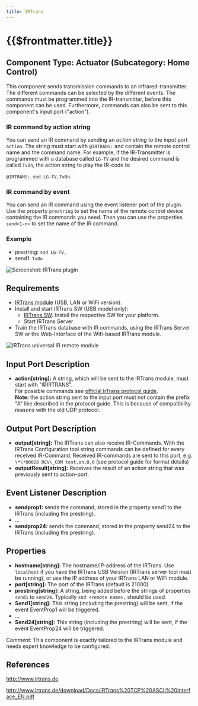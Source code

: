 ```yaml
---
title: IRTrans
---
```


# {{$frontmatter.title}}

## Component Type: Actuator (Subcategory: Home Control)

This component sends transmission commands to an infrared-transmitter. The different commands can be selected by the different events. The commands must be programmed into the IR-transmitter, before this component can be used. Furthermore, commands can also be sent to this component's input port ("action").

### IR command by action string

You can send an IR command by sending an _action string_ to the input port ```action```. The string must start with ```@IRTRANS:``` and contain the remote control name and the command name. For example, if the IR-Transmitter is programmed with a database called ```LG-TV``` and the desired command is called ```TvOn```, the action string to play the IR-code is:

```@IRTRANS: snd LG-TV,TvOn```.
  
### IR command by event

You can send an IR command using the event listener port of the plugin. Use the property ```prestring``` to set the name of the remote control device containing the IR commands you need. Then you can use the properties ```send<1-n>``` to set the name of the IR command.

### Example

* prestring: ```snd LG-TV,```
* send1: ```TvOn```

![Screenshot: IRTrans plugin](./img/irtrans.jpg "Screenshot: IRTrans plugin")

## Requirements

* [IRTrans module](http://www.irtrans.de) (USB, LAN or WiFi version).
* Install and start IRTrans SW (USB model only): 
  * [IRTrans SW](http://www.irtrans.de/de/download/): Install the respective SW for your platform.
  * Start IRTrans Server
* Train the IRTrans database with IR commands, using the IRTrans Server SW or the Web-Interface of the Wifi-based IRTrans module.

![IRTrans universal IR remote module](./img/irtrans_picture.jpg "IRTrans universal IR remote module")

## Input Port Description

*   **action\[string\]:** A string, which will be sent to the IRTrans module, must start with "@IRTRANS".  
    For possible commands see [official IrTrans protocol guide](http://www.irtrans.de/download/Docs/IRTrans%20TCP%20ASCII%20Interface_EN.pdf).  
    **Note:** the action string sent to the input port must not contain the prefix "A" like described in the protocol guide. This is because of compatibility reasons with the old UDP protocol.

## Output Port Description

*   **output\[string\]:** The IRTrans can also receive IR-Commands. With the IRTrans Configuration tool string commands can be defined for every received IR-Command. Received IR-commands are sent to this port, e.g. ```\*\*00028 RCV\_COM test,on,0,0``` (see protocol guide for format details)
*   **outputResult\[string\]:** Receives the result of an action string that was previously sent to action-port.

## Event Listener Description

*   **sendprop1:** sends the command, stored in the property send1 to the IRTrans (including the prestring).
*   ...
*   **sendprop24:** sends the command, stored in the property send24 to the IRTrans (including the prestring).

## Properties

*   **hostname\[string\]:** The hostname/IP-address of the IRTrans. Use ```localhost``` if you have the IRTrans USB Version (IRTrans server tool must be running), or use the IP address of your IRTrans LAN or WiFi module.
*   **port\[string\]:** The port of the IRTrans (default is 21000).
*   **prestring\[string\]:** A string, being added before the strings of properties ```send1``` to ```send24```. Typically ```snd <remote name>,``` should be used.
*   **Send1\[string\]:** This string (including the prestring) will be sent, if the event EventProp1 will be triggered.
*   ...
*   **Send24\[string\]:** This string (including the prestring) will be sent, if the event EventProp24 will be triggered.

_Comment:_ This component is exactly tailored to the IRTrans module and needs expert knowledge to be configured.

## References

http://www.irtrans.de

http://www.irtrans.de/download/Docs/IRTrans%20TCP%20ASCII%20Interface_EN.pdf